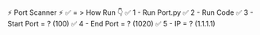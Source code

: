 ⚡ Port Scanner ⚡ 
✅  = > How Run 👇
✅  1 - Run Port.py
✅  2 - Run Code 
✅  3 - Start Port = ? (100)
✅  4 - End Port = ? (1020)
✅  5 - IP = ? (1.1.1.1)
